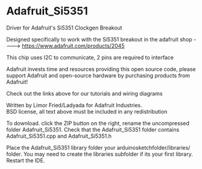 Adafruit_Si5351
===============

Driver for Adafruit's Si5351 Clockgen Breakout

Designed specifically to work with the Si5351 breakout in the adafruit shop
  ----> https://www.adafruit.com/products/2045

This chip uses I2C to communicate, 2 pins are required to interface

Adafruit invests time and resources providing this open source code, 
please support Adafruit and open-source hardware by purchasing 
products from Adafruit!

Check out the links above for our tutorials and wiring diagrams 

Written by Limor Fried/Ladyada for Adafruit Industries.  
BSD license, all text above must be included in any redistribution

To download. click the ZIP button on the right, rename the uncompressed folder Adafruit_Si5351. Check that the Adafruit_Si5351 folder contains Adafruit_Si5351.cpp and Adafruit_Si5351.h

Place the Adafruit_Si5351 library folder your arduinosketchfolder/libraries/ folder. You may need to create the libraries subfolder if its your first library. Restart the IDE.